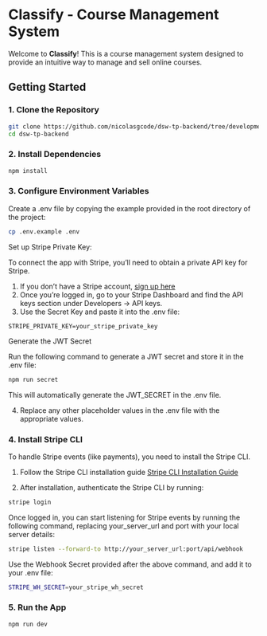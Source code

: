 # Classify - Course Management System

Welcome to **Classify**! This is a course management system designed to provide an intuitive way to manage and sell online courses.

## Getting Started

### 1. Clone the Repository

```bash
git clone https://github.com/nicolasgcode/dsw-tp-backend/tree/development
cd dsw-tp-backend
```

### 2. Install Dependencies

```bash
npm install
```

### 3. Configure Environment Variables

Create a .env file by copying the example provided in the root directory of the project:

```bash
cp .env.example .env
```

Set up Stripe Private Key:

To connect the app with Stripe, you’ll need to obtain a private API key for Stripe.

1. If you don’t have a Stripe account, [sign up here](https://dashboard.stripe.com/register) 
2. Once you’re logged in, go to your Stripe Dashboard and find the API keys section under Developers → API keys.
3. Use the Secret Key and paste it into the .env file:

```
STRIPE_PRIVATE_KEY=your_stripe_private_key
```
Generate the JWT Secret

Run the following command to generate a JWT secret and store it in the .env file:

```bash
npm run secret
```

This will automatically generate the JWT_SECRET in the .env file.

4. Replace any other placeholder values in the .env file with the appropriate values.

### 4. Install Stripe CLI
To handle Stripe events (like payments), you need to install the Stripe CLI.

1. Follow the Stripe CLI installation guide [Stripe CLI Installation Guide](https://docs.stripe.com/stripe-cli?install-method=homebrew)

2. After installation, authenticate the Stripe CLI by running:
   
```bash
stripe login
```

Once logged in, you can start listening for Stripe events by running the following command, replacing your_server_url and port with your local server details:

```bash
stripe listen --forward-to http://your_server_url:port/api/webhook
```

Use the Webhook Secret provided after the above command, and add it to your .env file:

```bash
STRIPE_WH_SECRET=your_stripe_wh_secret
```

### 5. Run the App

```bash
npm run dev
```
